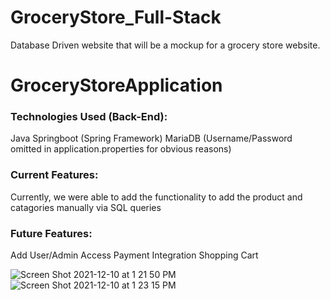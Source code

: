 # GroceryStore_Full-Stack
Database Driven website that will be a mockup for a grocery store website.

# GroceryStoreApplication

###  Technologies Used (Back-End):
  Java
  Springboot (Spring Framework)
  MariaDB (Username/Password omitted in application.properties for obvious reasons)
  

### Current Features:
  Currently, we were able to add the functionality to add the product and catagories manually via SQL queries

 
### Future Features:
  Add User/Admin Access
  Payment Integration
  Shopping Cart
  
![Screen Shot 2021-12-10 at 1 21 50 PM](https://user-images.githubusercontent.com/88688048/145657080-a1e55e9d-5552-4d3b-8f0e-c820c0af62f2.png)
![Screen Shot 2021-12-10 at 1 23 15 PM](https://user-images.githubusercontent.com/88688048/145657085-f56b11c0-9ccf-44ba-9ad8-430cc2c454f4.png)
